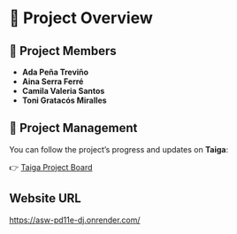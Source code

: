 # 🧩 Project Overview

## 👥 Project Members
- **Ada Peña Treviño**  
- **Aina Serra Ferré**  
- **Camila Valeria Santos**  
- **Toni Gratacós Miralles**

## 🔗 Project Management
You can follow the project’s progress and updates on **Taiga**:

👉 [Taiga Project Board](https://tree.taiga.io/project/pathologicalmiss-asw_pd11e/timeline)

## Website URL 
https://asw-pd11e-dj.onrender.com/

